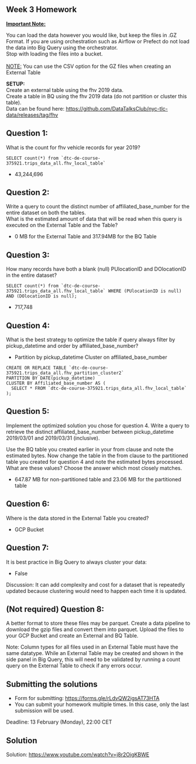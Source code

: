 ## Week 3 Homework

<b><u>Important Note:</b></u> <p>You can load the data however you would like, but keep the files in .GZ Format.
If you are using orchestration such as Airflow or Prefect do not load the data into Big Query using the orchestrator.</br>
Stop with loading the files into a bucket. </br></br>
<u>NOTE:</u> You can use the CSV option for the GZ files when creating an External Table</br>

<b>SETUP:</b></br>
Create an external table using the fhv 2019 data. </br>
Create a table in BQ using the fhv 2019 data (do not partition or cluster this table). </br>
Data can be found here: https://github.com/DataTalksClub/nyc-tlc-data/releases/tag/fhv </p>

## Question 1:

What is the count for fhv vehicle records for year 2019?

```{sql}
SELECT count(*) from `dtc-de-course-375921.trips_data_all.fhv_local_table`
```

- 43,244,696

## Question 2:

Write a query to count the distinct number of affiliated_base_number for the entire dataset on both the tables.</br>
What is the estimated amount of data that will be read when this query is executed on the External Table and the Table?

- 0 MB for the External Table and 317.94MB for the BQ Table

## Question 3:

How many records have both a blank (null) PUlocationID and DOlocationID in the entire dataset?

```{sql}
SELECT count(*) from `dtc-de-course-375921.trips_data_all.fhv_local_table` WHERE (PUlocationID is null) AND (DOlocationID is null);
```

- 717,748

## Question 4:

What is the best strategy to optimize the table if query always filter by pickup_datetime and order by affiliated_base_number?

- Partition by pickup_datetime Cluster on affiliated_base_number

```{sql}
CREATE OR REPLACE TABLE `dtc-de-course-375921.trips_data_all.fhv_partition_cluster2`
PARTITION BY DATE(pickup_datetime)
CLUSTER BY Affiliated_base_number AS (
  SELECT * FROM `dtc-de-course-375921.trips_data_all.fhv_local_table`
);
```

## Question 5:

Implement the optimized solution you chose for question 4. Write a query to retrieve the distinct affiliated_base_number between pickup_datetime 2019/03/01 and 2019/03/31 (inclusive).</br>

Use the BQ table you created earlier in your from clause and note the estimated bytes. Now change the table in the from clause to the partitioned table you created for question 4 and note the estimated bytes processed. What are these values? Choose the answer which most closely matches.

- 647.87 MB for non-partitioned table and 23.06 MB for the partitioned table

## Question 6:

Where is the data stored in the External Table you created?

- GCP Bucket

## Question 7:

It is best practice in Big Query to always cluster your data:

- False

Discussion: It can add complexity and cost for a dataset that is repeatedly updated because clustering would need to happen each time it is updated.

## (Not required) Question 8:

A better format to store these files may be parquet. Create a data pipeline to download the gzip files and convert them into parquet. Upload the files to your GCP Bucket and create an External and BQ Table.

Note: Column types for all files used in an External Table must have the same datatype. While an External Table may be created and shown in the side panel in Big Query, this will need to be validated by running a count query on the External Table to check if any errors occur.

## Submitting the solutions

- Form for submitting: https://forms.gle/rLdvQW2igsAT73HTA
- You can submit your homework multiple times. In this case, only the last submission will be used.

Deadline: 13 February (Monday), 22:00 CET

## Solution

Solution: https://www.youtube.com/watch?v=j8r2OigKBWE
